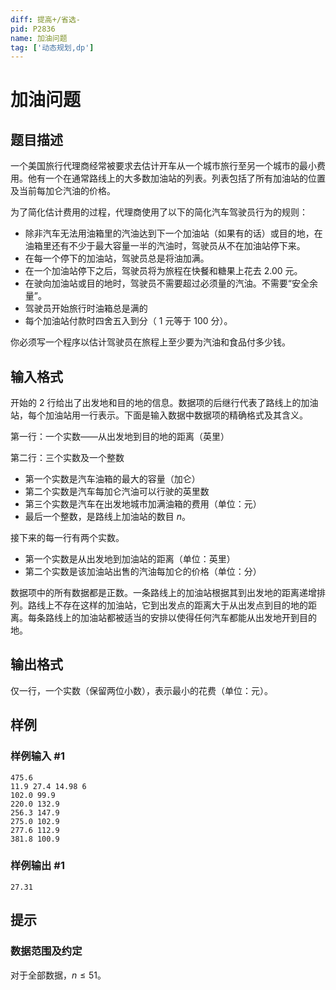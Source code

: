 ```yaml
---
diff: 提高+/省选-
pid: P2836
name: 加油问题
tag: ['动态规划,dp']
---
```

# 加油问题
## 题目描述

一个美国旅行代理商经常被要求去估计开车从一个城市旅行至另一个城市的最小费用。他有一个在通常路线上的大多数加油站的列表。列表包括了所有加油站的位置及当前每加仑汽油的价格。

为了简化估计费用的过程，代理商使用了以下的简化汽车驾驶员行为的规则：

- 除非汽车无法用油箱里的汽油达到下一个加油站（如果有的话）或目的地，在油箱里还有不少于最大容量一半的汽油时，驾驶员从不在加油站停下来。
- 在每一个停下的加油站，驾驶员总是将油加满。
- 在一个加油站停下之后，驾驶员将为旅程在快餐和糖果上花去 $2.00$ 元。
- 在驶向加油站或目的地时，驾驶员不需要超过必须量的汽油。不需要“安全余量”。
- 驾驶员开始旅行时油箱总是满的
- 每个加油站付款时四舍五入到分（ $1$ 元等于 $100$ 分）。

你必须写一个程序以估计驾驶员在旅程上至少要为汽油和食品付多少钱。

## 输入格式

开始的 $2$ 行给出了出发地和目的地的信息。数据项的后继行代表了路线上的加油站，每个加油站用一行表示。下面是输入数据中数据项的精确格式及其含义。

第一行：一个实数——从出发地到目的地的距离（英里）

第二行：三个实数及一个整数

- 第一个实数是汽车油箱的最大的容量（加仑）
- 第二个实数是汽车每加仑汽油可以行驶的英里数
- 第三个实数是汽车在出发地城市加满油箱的费用（单位：元）
- 最后一个整数，是路线上加油站的数目 $n$。

接下来的每一行有两个实数。

- 第一个实数是从出发地到加油站的距离（单位：英里）
- 第二个实数是该加油站出售的汽油每加仑的价格（单位：分）

数据项中的所有数据都是正数。一条路线上的加油站根据其到出发地的距离递增排列。路线上不存在这样的加油站，它到出发点的距离大于从出发点到目的地的距离。每条路线上的加油站都被适当的安排以使得任何汽车都能从出发地开到目的地。

## 输出格式

仅一行，一个实数（保留两位小数），表示最小的花费（单位：元）。

## 样例

### 样例输入 #1
```
475.6
11.9 27.4 14.98 6
102.0 99.9
220.0 132.9
256.3 147.9
275.0 102.9
277.6 112.9
381.8 100.9
```
### 样例输出 #1
```
27.31
```
## 提示

### 数据范围及约定

对于全部数据，$n \le 51$。
